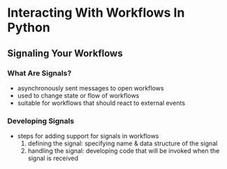 # Interacting With Workflows In Python
## Signaling Your Workflows
### What Are Signals?
- asynchronously sent messages to open workflows
- used to change state or flow of workflows
- suitable for workflows that should react to external events
### Developing Signals
- steps for adding support for signals in workflows
    1. defining the signal: specifying name & data structure of the signal
    2. handling the signal: developing code that will be invoked when the signal is received
<!-- developing signals -->
